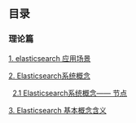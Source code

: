 ##  目录

### 理论篇

[1. elasticsearch 应用场景](https://github.com/yueyuanyang/knowledge/blob/master/elasticsearch/theory/part1.md)

[2. Elasticsearch系统概念](https://github.com/yueyuanyang/knowledge/blob/master/elasticsearch/theory/part3.md)

   [2.1 Elasticsearch系统概念—— 节点]()

[3. Elasticsearch 基本概念含义](https://github.com/yueyuanyang/knowledge/blob/master/elasticsearch/theory/part2.md)
